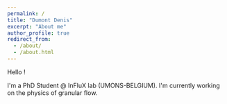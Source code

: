 ```yaml
---
permalink: /
title: "Dumont Denis"
excerpt: "About me"
author_profile: true
redirect_from: 
  - /about/
  - /about.html
---
```


Hello ! 

I'm a PhD Student @ InFluX lab (UMONS-BELGIUM). I'm currently working on the physics of granular flow. 



<!-- Comment a line -->

<!--
**Bold a line**

*Italic style*

# Size up

###### up to 6

![Image of Yaktocat](https://octodex.github.com/images/yaktocat.png) -->

